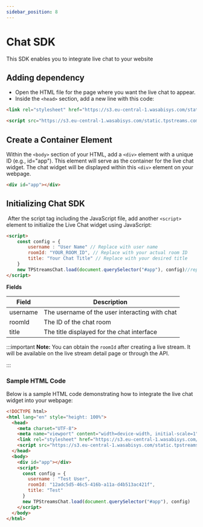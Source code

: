 ```yaml
---
sidebar_position: 8
---
```


# Chat SDK
This SDK enables you to integrate live chat to your website

## Adding dependency

- Open the HTML file for the page where you want the live chat to appear.
- Inside the `<head>` section, add a new line with this code:

```html
<link rel="stylesheet" href="https://s3.eu-central-1.wasabisys.com/static.tpstreams.com/static/css/live_chat.css">

<script src="https://s3.eu-central-1.wasabisys.com/static.tpstreams.com/static/js/live_chat.umd.cjs"></script>
```
## Create a Container Element

Within the `<body>` section of your HTML, add a `<div>` element with a unique ID (e.g., id="app"). This element will serve as the container for the live chat widget. The chat widget will be displayed within this `<div>` element on your webpage.

```html
<div id="app"></div>
```

## Initializing Chat SDK
 After the script tag including the JavaScript file, add another `<script>` element to initialize the Live Chat widget using JavaScript:

```html
<script>
    const config = {
        username : "User Name" // Replace with user name
        roomId: "YOUR_ROOM_ID", // Replace with your actual room ID
        title: "Your Chat Title" // Replace with your desired title
    }
    new TPStreamsChat.load(document.querySelector("#app"), config)//replace id with container element id
</script>
```

**Fields**

| Field    | Description                                     |
|----------|-------------------------------------------------|
| username | The username of the user interacting with chat  |
| roomId   | The ID of the chat room                         |
| title    | The title displayed for the chat interface      |


:::important
**Note:** You can obtain the `roomId` after creating a live stream. It will be available on the live stream detail page or through the API.

:::

### Sample HTML Code

Below is a sample HTML code demonstrating how to integrate the live chat widget into your webpage:

```html
<!DOCTYPE html>
<html lang="en" style="height: 100%">
  <head>
    <meta charset="UTF-8">
    <meta name="viewport" content="width=device-width, initial-scale=1">
    <link rel="stylesheet" href="https://s3.eu-central-1.wasabisys.com/static.tpstreams.com/static/css/live_chat.css">
    <script src="https://s3.eu-central-1.wasabisys.com/static.tpstreams.com/static/js/live_chat.umd.cjs"></script>
  </head>
  <body>
    <div id="app"></div>
    <script>
      const config = {
        username : "Test User",
        roomId: "12adc5d5-46c5-416b-a11a-d4b513ac421f",
        title: "Test"
      }
      new TPStreamsChat.load(document.querySelector("#app"), config)
    </script>
  </body>
</html>
```